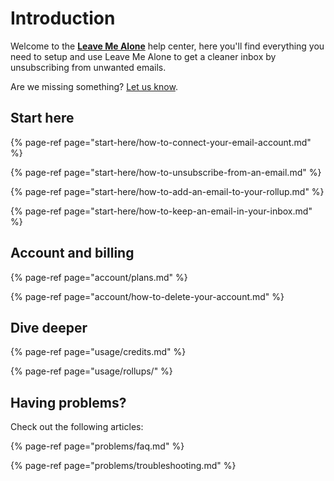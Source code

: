 # Introduction

Welcome to the [**Leave Me Alone**](https://leavemealone.app) help center, here you'll find everything you need to setup and use Leave Me Alone to get a cleaner inbox by unsubscribing from unwanted emails.

Are we missing something? [Let us know](https://leavemealone.app/feedback).

## Start here

{% page-ref page="start-here/how-to-connect-your-email-account.md" %}

{% page-ref page="start-here/how-to-unsubscribe-from-an-email.md" %}

{% page-ref page="start-here/how-to-add-an-email-to-your-rollup.md" %}

{% page-ref page="start-here/how-to-keep-an-email-in-your-inbox.md" %}

## Account and billing

{% page-ref page="account/plans.md" %}

{% page-ref page="account/how-to-delete-your-account.md" %}

## Dive deeper

{% page-ref page="usage/credits.md" %}

{% page-ref page="usage/rollups/" %}

## Having problems?

Check out the following articles:

{% page-ref page="problems/faq.md" %}

{% page-ref page="problems/troubleshooting.md" %}

